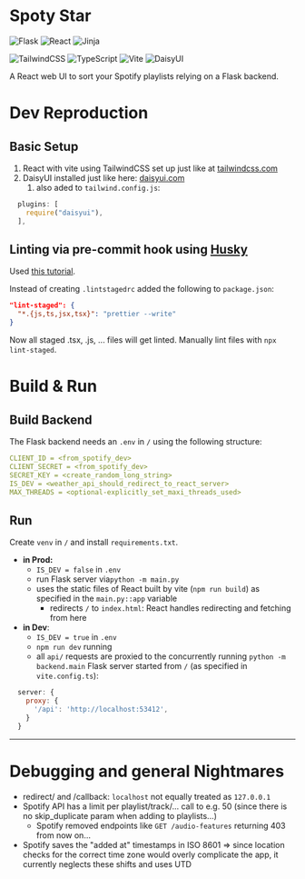 # Spoty Star

![Flask](https://img.shields.io/badge/flask-%23000.svg?style=for-the-badge&logo=flask&logoColor=white)
![React](https://img.shields.io/badge/react-%2320232a.svg?style=for-the-badge&logo=react&logoColor=%2361DAFB)
![Jinja](https://img.shields.io/badge/jinja-white.svg?style=for-the-badge&logo=jinja&logoColor=black)

![TailwindCSS](https://img.shields.io/badge/tailwindcss-%2338B2AC.svg?style=for-the-badge&logo=tailwind-css&logoColor=white)
![TypeScript](https://img.shields.io/badge/typescript-%23007ACC.svg?style=for-the-badge&logo=typescript&logoColor=white)
![Vite](https://img.shields.io/badge/vite-%23646CFF.svg?style=for-the-badge&logo=vite&logoColor=white)
![DaisyUI](https://img.shields.io/badge/daisyui-5A0EF8?style=for-the-badge&logo=daisyui&logoColor=white)

A React web UI to sort your Spotify playlists relying on a Flask backend.

# Dev Reproduction

## Basic Setup

1. React with vite using TailwindCSS set up just like at [tailwindcss.com](https://v3.tailwindcss.com/docs/guides/vite)
2. DaisyUI installed just like here: [daisyui.com](https://daisyui.com/docs/install/)
   1. also aded to `tailwind.config.js`:

```js
  plugins: [
    require("daisyui"),
  ],
```

## Linting via pre-commit hook using [Husky](https://typicode.github.io/husky/get-started.html)

Used [this tutorial](https://scottsauber.com/2021/06/01/using-husky-git-hooks-and-lint-staged-with-nested-folders/).

Instead of creating `.lintstagedrc` added the following to `package.json`:

```json
"lint-staged": {
  "*.{js,ts,jsx,tsx}": "prettier --write"
}
```

Now all staged .tsx, .js, ... files will get linted.
Manually lint files with `npx lint-staged`.

# Build & Run

## Build Backend

The Flask backend needs an `.env` in `/` using the following structure:

```yml
CLIENT_ID = <from_spotify_dev>
CLIENT_SECRET = <from_spotify_dev>
SECRET_KEY = <create_random_long_string>
IS_DEV = <weather_api_should_redirect_to_react_server>
MAX_THREADS = <optional-explicitly_set_maxi_threads_used>
```

## Run

Create `venv` in `/` and install `requirements.txt`.

- **in Prod:**
  - `IS_DEV = false` in `.env`
  - run Flask server via`python -m main.py`
  - uses the static files of React built by vite (`npm run build`) as specified in the `main.py::app` variable
    - redirects `/` to `index.html`: React handles redirecting and fetching from here
- **in Dev**:
  - `IS_DEV = true` in `.env`
  - `npm run dev` running
  - all `api/` requests are proxied to the concurrently running `python -m backend.main` Flask server started from `/` (as specified in `vite.config.ts`):

```js
  server: {
    proxy: {
      '/api': 'http://localhost:53412',
    }
  }
```

<hr>

# Debugging and general Nightmares

- redirect/ and /callback: `localhost` not equally treated as `127.0.0.1`
- Spotify API has a limit per playlist/track/... call to e.g. 50 (since there is no skip_duplicate param when adding to playlists...)
  - Spotify removed endpoints like `GET /audio-features` returning 403 from now on...
- Spotify saves the "added at" timestamps in ISO 8601 => since location checks for the correct time zone would overly complicate the app, it currently neglects these shifts and uses UTD
